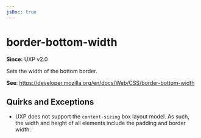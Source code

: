 ```yaml
---
jsDoc: true
---
```

# border-bottom-width

**Since:** UXP v2.0

Sets the width of the bottom border.

**See**: https://developer.mozilla.org/en/docs/Web/CSS/border-bottom-width

## Quirks and Exceptions

* UXP does not support the `content-sizing` box layout model. As such, the width and height of all elements include the padding and border width.